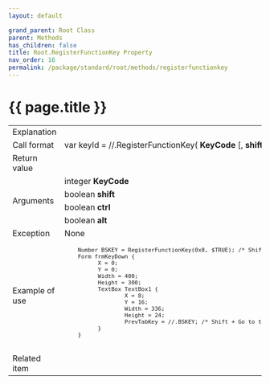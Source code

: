 ```yaml
---
layout: default

grand_parent: Root Class
parent: Methods
has_children: false
title: Root.RegisterFunctionKey Property
nav_order: 16
permalink: /package/standard/root/methods/registerfunctionkey
---
```

# {{ page.title }}

<table>
  <tr>
    <td>Explanation</td>
    <td colspan="2"></td>
  </tr>
  <tr>
    <td>Call format</td>
    <td colspan="2">var keyId = //.RegisterFunctionKey( <b>KeyCode</b> [, <b>shift</b> [, <b>ctrl</b> [, <b>alt</b> ]]] )</td>
  </tr>
  <tr>
    <td>Return value</td>
    <td colspan="2"></td>
  </tr>  
  <tr>
    <td rowspan="4">Arguments</td>
    <td>integer <b>KeyCode</b></td>
    <td></td>
  </tr>
  <tr>
    <td>boolean <b>shift</b></td>
    <td></td>
  </tr>
  <tr>
    <td>boolean <b>ctrl</b></td>
    <td></td>
  </tr>
  <tr>
    <td>boolean <b>alt</b></td>
    <td></td>
  </tr>
  <tr>
    <td>Exception</td>
    <td colspan="2">None</td>
  </tr>
  <tr>
    <td>Example of use</td>
    <td colspan="2">
    <code><pre>
    Number BSKEY = RegisterFunctionKey(0x8, $TRUE); /* Shift + BackSpace Key */
    Form frmKeyDown {
          X = 0;
          Y = 0;
          Width = 400;
          Height = 300;
          TextBox TextBox1 {
                  X = 8;
                  Y = 16;
                  Width = 336;
                  Height = 24;
                  PrevTabKey = //.BSKEY; /* Shift + Go to the previous item with BackSpace */
          }
    }
    </pre></code></td>
  </tr>
  <tr>
    <td>Related item</td>
    <td colspan="2"></td>
  </tr>
</table>



